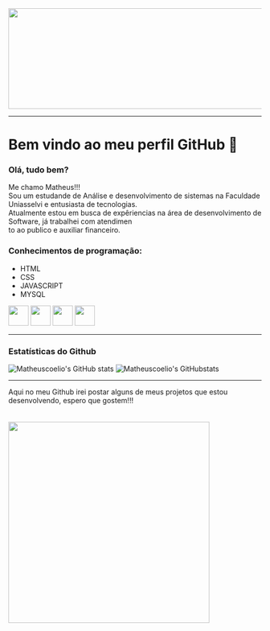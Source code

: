 <img src="https://thumbs.dreamstime.com/b/c%C3%B3digo-fonte-e-papel-de-parede-do-desktop-pela-linguagem-programa%C3%A7%C3%A3o-com-codi-124708208.jpg" width="1000" height="200" />
<hr>

# Bem vindo ao meu perfil GitHub 👋
### Olá, tudo bem?


Me chamo Matheus!!!<br>
Sou um estudande de Análise e desenvolvimento de sistemas na Faculdade Uniasselvi e entusiasta de tecnologias.<br>
Atualmente estou em busca de expêriencias na área de desenvolvimento de Software, já trabalhei com atendimen<br>
to ao publico e auxiliar financeiro.

### Conhecimentos de programação: 
                                        
- HTML
- CSS
- JAVASCRIPT
- MYSQL

<img src="https://cdn.jsdelivr.net/gh/devicons/devicon/icons/html5/html5-plain.svg" width="40" height="40" />  <img src="https://cdn.jsdelivr.net/gh/devicons/devicon/icons/css3/css3-original.svg" width="40" height="40"/>  <img src="https://cdn.jsdelivr.net/gh/devicons/devicon/icons/javascript/javascript-original.svg" width="40" height="40" />           <img src="https://cdn.jsdelivr.net/gh/devicons/devicon/icons/mysql/mysql-original-wordmark.svg" width="40" height="40" />
 
 <hr>
 
 ### Estatísticas do Github
![Matheuscoelio's GitHub stats](https://github-readme-stats.vercel.app/api?username=Matheuscoelio&theme=github_dark) ![Matheuscoelio's GitHubstats](https://github-readme-stats.vercel.app/api/top-langs/?username=Matheuscoelio&layout=compact&langs_count=7&theme=github_dark )
<hr>
Aqui no meu Github irei postar alguns de meus projetos que estou desenvolvendo, espero que gostem!!!


<br>
<br>
<br>


   <img src="https://media.tenor.com/9ck4tqfCm84AAAAd/thumbs-up-nice.gif" width="400"  />




